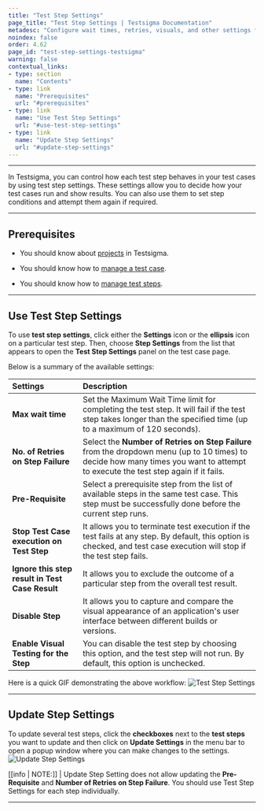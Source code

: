 ```yaml
---
title: "Test Step Settings"
page_title: "Test Step Settings | Testsigma Documentation"
metadesc: "Configure wait times, retries, visuals, and other settings for efficient test automation in Testsigma using Test Step Settings and customise test execution."
noindex: false
order: 4.62
page_id: "test-step-settings-testsigma"
warning: false
contextual_links:
- type: section
  name: "Contents"
- type: link
  name: "Prerequisites"
  url: "#prerequisites"
- type: link
  name: "Use Test Step Settings"
  url: "#use-test-step-settings"
- type: link
  name: "Update Step Settings"
  url: "#update-step-settings"
---
```


---

In Testsigma, you can control how each test step behaves in your test cases by using test step settings. These settings allow you to decide how your test cases run and show results. You can also use them to set step conditions and attempt them again if required.

---

## **Prerequisites** 


- You should know about [projects](https://testsigma.com/docs/projects/overview/) in Testsigma. 
   
- You should know how to [manage a test case](https://testsigma.com/docs/test-cases/manage/add-edit-delete/).

- You should know how to [manage test steps](https://testsigma.com/docs/test-cases/step-types/natural-language/).

---

## **Use Test Step Settings**

To use **test step settings**, click either the **Settings** icon or the **ellipsis** icon on a particular test step. Then, choose **Step Settings** from the list that appears to open the **Test Step Settings** panel on the test case page. 

Below is a summary of the available settings:

| **Settings** | **Description** |
|:------------------|:-------------|
|**Max wait time**|Set the Maximum Wait Time limit for completing the test step. It will fail if the test step takes longer than the specified time (up to a maximum of 120 seconds).|
|**No. of Retries on Step Failure**|Select the **Number of Retries on Step Failure** from the dropdown menu (up to 10 times) to decide how many times you want to attempt to execute the test step again if it fails.|
|**Pre-Requisite**|Select a prerequisite step from the list of available steps in the same test case. This step must be successfully done before the current step runs.|
|**Stop Test Case execution on Test Step**|It allows you to terminate test execution if the test fails at any step. By default, this option is checked, and test case execution will stop if the test step fails.|
|**Ignore this step result in Test Case Result**|It allows you to exclude the outcome of a particular step from the overall test result.|
|**Disable Step**|It allows you to capture and compare the visual appearance of an application's user interface between different builds or versions.|
|**Enable Visual Testing for the Step**|You can disable the test step by choosing this option, and the test step will not run. By default, this option is unchecked.|

Here is a quick GIF demonstrating the above workflow: ![Test Step Settings](https://s3.amazonaws.com/static-docs.testsigma.com/new_images/projects/applications/teststep_setting.gif)

---

## **Update Step Settings**

To update several test steps, click the **checkboxes** next to the **test steps** you want to update and then click on **Update Settings** in the menu bar to open a popup window where you can make changes to the settings. ![Update Step Settings](https://s3.amazonaws.com/static-docs.testsigma.com/new_images/projects/applications/update_testsettings.gif)

[[info | NOTE:]]
| Update Step Setting does not allow updating the **Pre-Requisite** and **Number of Retries on Step Failure**. You should use Test Step Settings for each step individually.

---